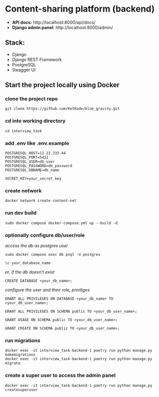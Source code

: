 # Content-sharing platform (backend)

- **API docs:** http://localhost:8000/api/docs/
- **Django admin panel:** http://localhost:8000/admin/

## Stack:

- Django
- Django REST Framework
- PostgreSQL
- Swagger UI


## Start the project locally using Docker

### clone the project repo

```
git clone https://github.com/KetKode/blue_gravity.git
```

### cd into working directory

```
cd interview_task
```

### add .env like .env.example

```
POSTGRESQL_HOST=11.22.333.44
POSTGRESQL_PORT=5432
POSTGRESQL_USER=db_user
POSTGRESQL_PASSWORD=db_password
POSTGRESQL_DBNAME=db_name

SECRET_KEY=your_secret_key
```

### create network

```
docker network create content-net
```

### run dev build

```
sudo docker compose docker-compose.yml up --build -d
```

### optionally configure db/user/role

*access the db as postgres user*
```
sudo docker compose exec db psql -U postgres
```

```
\c your_database_name
```
*or, if the db doesn't exist*

```
CREATE DATABASE <your_db_name>;
```
*configure the user and their role, priviliges*
```
GRANT ALL PRIVILEGES ON DATABASE <your_db_name> TO <your_db_user_name>;
```
```
GRANT ALL PRIVILEGES ON SCHEMA public TO <your_db_user_name>;
```
```
GRANT USAGE ON SCHEMA public TO <your_db_user_name>;
```
```
GRANT CREATE ON SCHEMA public TO <your_db_user_name>;
```

### run migrations

```
docker exec -it interview_task-backend-1 poetry run python manage.py makemigrations
docker exec -it interview_task-backend-1 poetry run python manage.py migrate
```

### create a super user to access the admin panel

```
docker exec -it interview_task-backend-1 poetry run python manage.py createsuperuser
```
